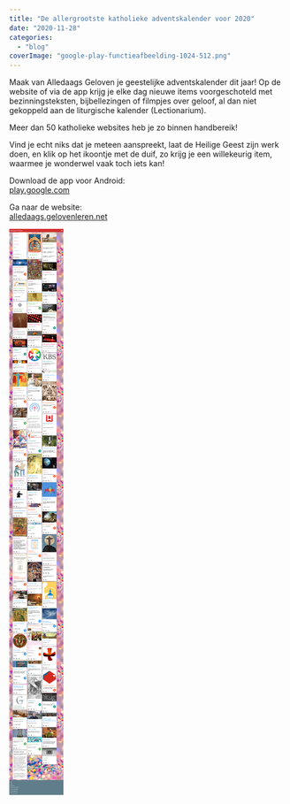 ```yaml
---
title: "De allergrootste katholieke adventskalender voor 2020"
date: "2020-11-28"
categories: 
  - "blog"
coverImage: "google-play-functieafbeelding-1024-512.png"
---
```


Maak van Alledaags Geloven je geestelijke adventskalender dit jaar! Op de website of via de app krijg je elke dag nieuwe items voorgeschoteld met bezinningsteksten, bijbellezingen of filmpjes over geloof, al dan niet gekoppeld aan de liturgische kalender (Lectionarium).

Meer dan 50 katholieke websites heb je zo binnen handbereik!

Vind je echt niks dat je meteen aanspreekt, laat de Heilige Geest zijn werk doen, en klik op het ikoontje met de duif, zo krijg je een willekeurig item, waarmee je wonderwel vaak toch iets kan!

Download de app voor Android:  
[play.google.com](https://play.google.com/store/apps/details?id=net.gelovenleren.alledaags)

Ga naar de website:  
[alledaags.gelovenleren.net](https://alledaags.gelovenleren.net/)

![](images/Alledaags-Geloven.png)
